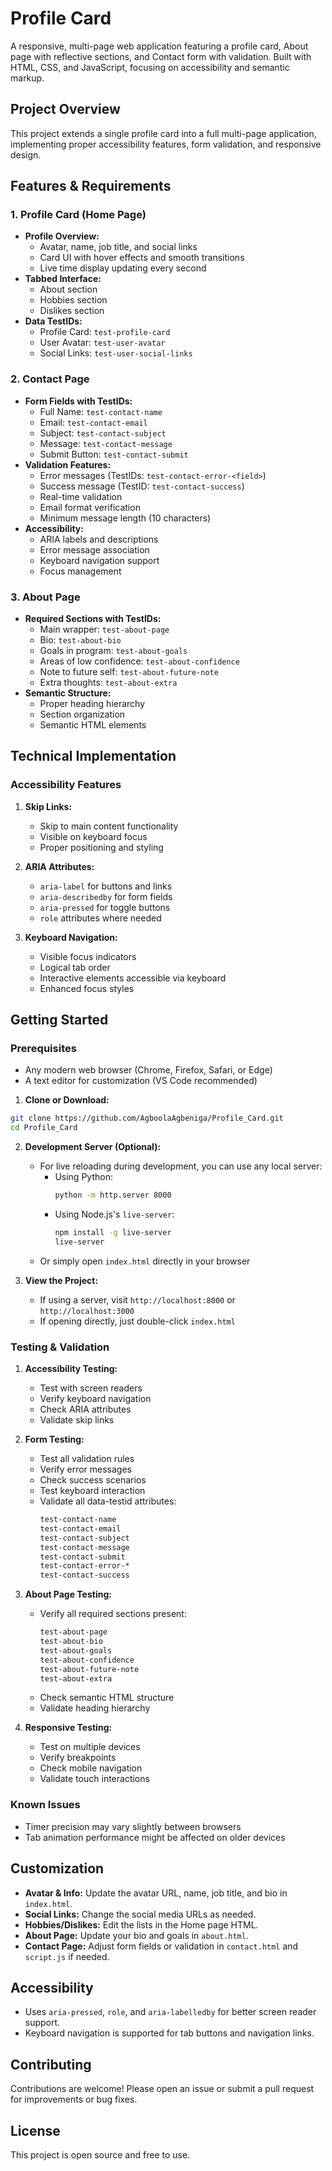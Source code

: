 # Profile Card

A responsive, multi-page web application featuring a profile card, About page with reflective sections, and Contact form with validation. Built with HTML, CSS, and JavaScript, focusing on accessibility and semantic markup.

## Project Overview

This project extends a single profile card into a full multi-page application, implementing proper accessibility features, form validation, and responsive design.

## Features & Requirements


### 1. Profile Card (Home Page)
- **Profile Overview:** 
  - Avatar, name, job title, and social links
  - Card UI with hover effects and smooth transitions
  - Live time display updating every second
- **Tabbed Interface:**
  - About section
  - Hobbies section
  - Dislikes section
- **Data TestIDs:**
  - Profile Card: `test-profile-card`
  - User Avatar: `test-user-avatar`
  - Social Links: `test-user-social-links`

### 2. Contact Page
- **Form Fields with TestIDs:**
  - Full Name: `test-contact-name`
  - Email: `test-contact-email`
  - Subject: `test-contact-subject`
  - Message: `test-contact-message`
  - Submit Button: `test-contact-submit`
- **Validation Features:**
  - Error messages (TestIDs: `test-contact-error-<field>`)
  - Success message (TestID: `test-contact-success`)
  - Real-time validation
  - Email format verification
  - Minimum message length (10 characters)
- **Accessibility:**
  - ARIA labels and descriptions
  - Error message association
  - Keyboard navigation support
  - Focus management

### 3. About Page
- **Required Sections with TestIDs:**
  - Main wrapper: `test-about-page`
  - Bio: `test-about-bio`
  - Goals in program: `test-about-goals`
  - Areas of low confidence: `test-about-confidence`
  - Note to future self: `test-about-future-note`
  - Extra thoughts: `test-about-extra`
- **Semantic Structure:**
  - Proper heading hierarchy
  - Section organization
  - Semantic HTML elements

## Technical Implementation

### Accessibility Features
1. **Skip Links:**
   - Skip to main content functionality
   - Visible on keyboard focus
   - Proper positioning and styling

2. **ARIA Attributes:**
   - `aria-label` for buttons and links
   - `aria-describedby` for form fields
   - `aria-pressed` for toggle buttons
   - `role` attributes where needed

3. **Keyboard Navigation:**
   - Visible focus indicators
   - Logical tab order
   - Interactive elements accessible via keyboard
   - Enhanced focus styles

## Getting Started

### Prerequisites
- Any modern web browser (Chrome, Firefox, Safari, or Edge)
- A text editor for customization (VS Code recommended)

1. **Clone or Download:**
  ```bash
  git clone https://github.com/AgboolaAgbeniga/Profile_Card.git
  cd Profile_Card
  ```

2. **Development Server (Optional):**
   - For live reloading during development, you can use any local server:
     - Using Python:
       ```bash
       python -m http.server 8000
       ```
     - Using Node.js's `live-server`:
       ```bash
       npm install -g live-server
       live-server
       ```
   - Or simply open `index.html` directly in your browser

3. **View the Project:**
   - If using a server, visit `http://localhost:8000` or `http://localhost:3000`
   - If opening directly, just double-click `index.html`


### Testing & Validation
1. **Accessibility Testing:**
   - Test with screen readers
   - Verify keyboard navigation
   - Check ARIA attributes
   - Validate skip links

2. **Form Testing:**
   - Test all validation rules
   - Verify error messages
   - Check success scenarios
   - Test keyboard interaction
   - Validate all data-testid attributes:
     ```html
     test-contact-name
     test-contact-email
     test-contact-subject
     test-contact-message
     test-contact-submit
     test-contact-error-*
     test-contact-success
     ```

3. **About Page Testing:**
   - Verify all required sections present:
     ```html
     test-about-page
     test-about-bio
     test-about-goals
     test-about-confidence
     test-about-future-note
     test-about-extra
     ```
   - Check semantic HTML structure
   - Validate heading hierarchy

4. **Responsive Testing:**
   - Test on multiple devices
   - Verify breakpoints
   - Check mobile navigation
   - Validate touch interactions

### Known Issues
- Timer precision may vary slightly between browsers
- Tab animation performance might be affected on older devices


## Customization

- **Avatar & Info:** Update the avatar URL, name, job title, and bio in `index.html`.
- **Social Links:** Change the social media URLs as needed.
- **Hobbies/Dislikes:** Edit the lists in the Home page HTML.
- **About Page:** Update your bio and goals in `about.html`.
- **Contact Page:** Adjust form fields or validation in `contact.html` and `script.js` if needed.


## Accessibility

- Uses `aria-pressed`, `role`, and `aria-labelledby` for better screen reader support.
- Keyboard navigation is supported for tab buttons and navigation links.

## Contributing

Contributions are welcome! Please open an issue or submit a pull request for improvements or bug fixes.

## License

This project is open source and free to use.
